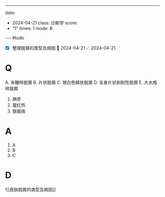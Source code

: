 ---
date:
  - 2024-04-21
class: 诊断学
score:
  - "1"
times: 1
mode: B

--- #todo
- [x] 整理脱屑的类型及病因 📅 2024-04-21 ✅ 2024-04-21


# Q
A. 米糠样脱屑 B. 片状脱屑 C. 银白色鳞状脱屑
D. 全身片状剥削性脱屑 E. 大水疱样脱屑

1. 麻疹
2. 猩红热
3. 银屑病

# A

1. A
2. B
3. C



# D
![[皮肤脱屑的类型及病因]]
